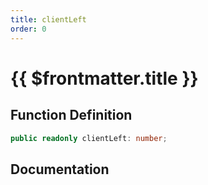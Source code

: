 ```yaml
---
title: clientLeft
order: 0
---
```


# {{ $frontmatter.title }}

## Function Definition

```ts
public readonly clientLeft: number;
```

## Documentation

<!--@include: ./parts/clientLeft.md-->

